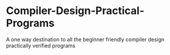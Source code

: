 # Compiler-Design-Practical-Programs
A one way destination  to all the beginner friendly compiler design practically verified programs
